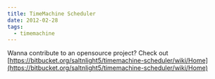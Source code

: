 ```yaml
---
title: TimeMachine Scheduler
date: 2012-02-28
tags:
  - timemachine
---
```

Wanna contribute to an opensource project? Check out [https://bitbucket.org/saltnlight5/timemachine-scheduler/wiki/Home](https://bitbucket.org/saltnlight5/timemachine-scheduler/wiki/Home)